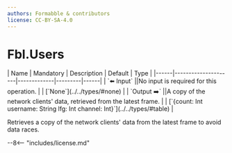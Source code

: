 ```yaml
---
authors: Formabble & contributors
license: CC-BY-SA-4.0
---
```



# Fbl.Users

<div class="sh-parameters" markdown="1">
| Name | Mandatory | Description | Default | Type |
|------|---------------------|-------------|---------|------|
| `⬅️ Input` ||No input is required for this operation. | | [`None`](../../types/#none) |
| `Output ➡️` ||A copy of the network clients' data, retrieved from the latest frame. | | [`{count: Int username: String lfg: Int channel: Int}`](../../types/#table) |

</div>

Retrieves a copy of the network clients' data from the latest frame to avoid data races.

--8<-- "includes/license.md"

